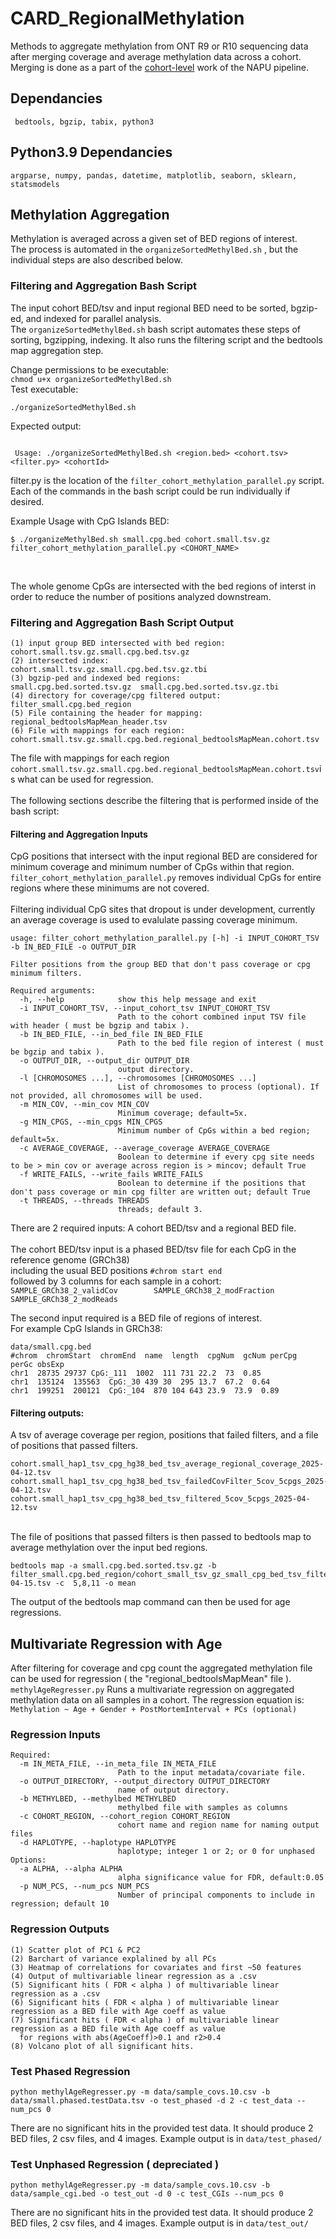 # CARD_RegionalMethylation

Methods to aggregate methylation from ONT R9 or R10 sequencing data after merging coverage and average methylation data across a cohort. <br>
Merging is done as a part of the [cohort-level](https://github.com/nanoporegenomics/napu_wf/blob/R10_gt/wdl/cohort_wdl/scripts/merge_modkit_beds_allCpGs.py) work of the NAPU pipeline. 

## Dependancies
``` bedtools, bgzip, tabix, python3```
## Python3.9 Dependancies
 ```argparse, numpy, pandas, datetime, matplotlib, seaborn, sklearn, statsmodels```  
 

## Methylation Aggregation
Methylation is averaged across a given set of BED regions of interest. <br>
The process is automated in the ``` organizeSortedMethylBed.sh ``` , but the individual steps are also described below. 

### Filtering and Aggregation Bash Script
The input cohort BED/tsv and input regional BED need to be sorted, bgzip-ed, and indexed for parallel analysis. <br>
The ``` organizeSortedMethylBed.sh ``` bash script automates these steps of sorting, bgzipping, indexing. It also runs the filtering script and the bedtools map aggregation step. 

Change permissions to be executable: <br>
```chmod u+x organizeSortedMethylBed.sh ``` <br>
Test executable: <br>
```
./organizeSortedMethylBed.sh
```
Expected output:
```

 Usage: ./organizeSortedMethylBed.sh <region.bed> <cohort.tsv> <filter.py> <cohortId> 
```
filter.py is the location of the ```filter_cohort_methylation_parallel.py``` script. <br>
Each of the commands in the bash script could be run individually if desired. 

Example Usage with CpG Islands BED: <br>
``` 
$ ./organizeMethylBed.sh small.cpg.bed cohort.small.tsv.gz filter_cohort_methylation_parallel.py <COHORT_NAME>

```
<br>

The whole genome CpGs are intersected with the bed regions of interst in order to reduce the number of positions analyzed downstream.  <br>

### Filtering and Aggregation Bash Script Output

```
(1) input group BED intersected with bed region: cohort.small.tsv.gz.small.cpg.bed.tsv.gz  
(2) intersected index:                           cohort.small.tsv.gz.small.cpg.bed.tsv.gz.tbi  
(3) bgzip-ped and indexed bed regions:           small.cpg.bed.sorted.tsv.gz  small.cpg.bed.sorted.tsv.gz.tbi  
(4) directory for coverage/cpg filtered output:  filter_small.cpg.bed_region   
(5) File containing the header for mapping:      regional_bedtoolsMapMean_header.tsv
(6) File with mappings for each region:          cohort.small.tsv.gz.small.cpg.bed.regional_bedtoolsMapMean.cohort.tsv
```
The file with mappings for each region ```cohort.small.tsv.gz.small.cpg.bed.regional_bedtoolsMapMean.cohort.tsv```is what can be used for regression. <br>
<br>
The following sections describe the filtering that is performed inside of the bash script:

#### Filtering and Aggregation Inputs 

CpG positions that intersect with the input regional BED are considered for minimum coverage and minimum number of CpGs within that region. 
```filter_cohort_methylation_parallel.py``` removes individual CpGs for entire regions where these minimums are not covered. <br> <br>
Filtering individual CpG sites that dropout is under development, currently an average coverage is used to evalulate passing coverage minimum. 

```
usage: filter_cohort_methylation_parallel.py [-h] -i INPUT_COHORT_TSV -b IN_BED_FILE -o OUTPUT_DIR

Filter positions from the group BED that don't pass coverage or cpg minimum filters.

Required arguments:
  -h, --help            show this help message and exit
  -i INPUT_COHORT_TSV, --input_cohort_tsv INPUT_COHORT_TSV
                        Path to the cohort combined input TSV file with header ( must be bgzip and tabix ).
  -b IN_BED_FILE, --in_bed_file IN_BED_FILE
                        Path to the bed file region of interest ( must be bgzip and tabix ).
  -o OUTPUT_DIR, --output_dir OUTPUT_DIR
                        output directory.
  -l [CHROMOSOMES ...], --chromosomes [CHROMOSOMES ...]
                        List of chromosomes to process (optional). If not provided, all chromosomes will be used.
  -m MIN_COV, --min_cov MIN_COV
                        Minimum coverage; default=5x.
  -g MIN_CPGS, --min_cpgs MIN_CPGS
                        Minimum number of CpGs within a bed region; default=5x.
  -c AVERAGE_COVERAGE, --average_coverage AVERAGE_COVERAGE
                        Boolean to determine if every cpg site needs to be > min cov or average across region is > mincov; default True
  -f WRITE_FAILS, --write_fails WRITE_FAILS
                        Boolean to determine if the positions that don't pass coverage or min cpg filter are written out; default True
  -t THREADS, --threads THREADS
                        threads; default 3.
```
There are 2 required inputs: A cohort BED/tsv and a regional BED file. <br><br>
The cohort BED/tsv input is a phased BED/tsv file for each CpG in the reference genome (GRCh38)<br>
including the usual BED positions ```#chrom start end``` <br>
followed by 3 columns for each sample in a cohort: <br>
```SAMPLE_GRCh38_2_validCov        SAMPLE_GRCh38_2_modFraction     SAMPLE_GRCh38_2_modReads  ```

The second input required is a BED file of regions of interest. <br>
For example CpG Islands in GRCh38: 
```
data/small.cpg.bed 
#chrom  chromStart  chromEnd  name  length  cpgNum  gcNum perCpg  perGc obsExp
chr1  28735 29737 CpG:_111  1002  111 731 22.2  73  0.85
chr1  135124  135563  CpG:_30 439 30  295 13.7  67.2  0.64
chr1  199251  200121  CpG:_104  870 104 643 23.9  73.9  0.89
```

#### Filtering outputs:
A tsv of average coverage per region, positions that failed filters, and a file of positions that passed filters. <br> 

```
cohort.small_hap1_tsv_cpg_hg38_bed_tsv_average_regional_coverage_2025-04-12.tsv  
cohort.small_hap1_tsv_cpg_hg38_bed_tsv_failedCovFilter_5cov_5cpgs_2025-04-12.tsv  
cohort.small_hap1_tsv_cpg_hg38_bed_tsv_filtered_5cov_5cpgs_2025-04-12.tsv
```
<br> 
The file of positions that passed filters is then passed to bedtools map to average methylation over the input bed regions. 

```
bedtools map -a small.cpg.bed.sorted.tsv.gz -b filter_small.cpg.bed_region/cohort_small_tsv_gz_small_cpg_bed_tsv_filtered_5cov_5cpgs_2025-04-15.tsv -c  5,8,11 -o mean 
```

The output of the bedtools map command can then be used for age regressions. <br>


## Multivariate Regression with Age
After filtering for coverage and cpg count the aggregated methylation file can be used for regression  ( the "regional_bedtoolsMapMean" file ). 
``` methylAgeRegresser.py``` Runs a multivariate regression on aggregated methylation data on all samples in a cohort. 
The regression equation is: 
``` Methylation ~ Age + Gender + PostMortemInterval + PCs (optional) ``` 

### Regression Inputs
```
Required:
  -m IN_META_FILE, --in_meta_file IN_META_FILE
                        Path to the input metadata/covariate file.
  -o OUTPUT_DIRECTORY, --output_directory OUTPUT_DIRECTORY
                        name of output directory.
  -b METHYLBED, --methylbed METHYLBED
                        methylbed file with samples as columns
  -c COHORT_REGION, --cohort_region COHORT_REGION
                        cohort name and region name for naming output files
  -d HAPLOTYPE, --haplotype HAPLOTYPE
                        haplotype; integer 1 or 2; or 0 for unphased
Options:
  -a ALPHA, --alpha ALPHA
                        alpha significance value for FDR, default:0.05
  -p NUM_PCS, --num_pcs NUM_PCS
                        Number of principal components to include in regression; default 10
```

### Regression Outputs
```
(1) Scatter plot of PC1 & PC2
(2) Barchart of variance explalined by all PCs
(3) Heatmap of correlations for covariates and first ~50 features
(4) Output of multivariable linear regression as a .csv
(5) Significant hits ( FDR < alpha ) of multivariable linear regression as a .csv
(6) Significant hits ( FDR < alpha ) of multivariable linear regression as a BED file with Age coeff as value
(7) Significant hits ( FDR < alpha ) of multivariable linear regression as a BED file with Age coeff as value
  for regions with abs(AgeCoeff)>0.1 and r2>0.4
(8) Volcano plot of all significant hits.
```
### Test Phased Regression 
```
python methylAgeRegresser.py -m data/sample_covs.10.csv -b data/small.phased.testData.tsv -o test_phased -d 2 -c test_data --num_pcs 0
```
There are no significant hits in the provided test data. It should produce 2 BED files, 2 csv files, and 4 images.
Example output is in ```data/test_phased/```

### Test Unphased Regression ( depreciated )
```
python methylAgeRegresser.py -m data/sample_covs.10.csv -b data/sample_cgi.bed -o test_out -d 0 -c test_CGIs --num_pcs 0
```
There are no significant hits in the provided test data. It should produce 2 BED files, 2 csv files, and 4 images.
Example output is in ```data/test_out/```

